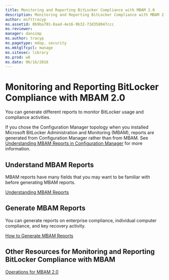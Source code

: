 ```yaml
---
title: Monitoring and Reporting BitLocker Compliance with MBAM 2.0
description: Monitoring and Reporting BitLocker Compliance with MBAM 2.0
author: msfttracyp
ms.assetid: 0b9ba701-0aad-4e16-9b32-73d358047ccc
ms.reviewer: 
manager: dansimp
ms.author: tracyp
ms.pagetype: mdop, security
ms.mktglfcycl: manage
ms.sitesec: library
ms.prod: w8
ms.date: 06/16/2016
---
```



# Monitoring and Reporting BitLocker Compliance with MBAM 2.0


You can generate different reports to monitor BitLocker usage and compliance activities.

If you chose the Configuration Manager topology when you installed Microsoft BitLocker Administration and Monitoring (MBAM), reports are generated from Configuration Manager rather than from MBAM. See [Understanding MBAM Reports in Configuration Manager](understanding-mbam-reports-in-configuration-manager.md) for more information.

## Understand MBAM Reports


MBAM reports have many fields that you may want to be familiar with before generating MBAM reports.

[Understanding MBAM Reports](understanding-mbam-reports-mbam-2.md)

## Generate MBAM Reports


You can generate reports on enterprise compliance, individual computer compliance, and key recovery activity.

[How to Generate MBAM Reports](how-to-generate-mbam-reports-mbam-2.md)

## Other Resources for Monitoring and Reporting BitLocker Compliance with MBAM


[Operations for MBAM 2.0](operations-for-mbam-20-mbam-2.md)

 

 





